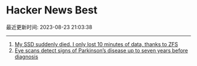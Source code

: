 # Hacker News Best

最近更新时间: 2023-08-23 21:03:38

--- 
1. [My SSD suddenly died. I only lost 10 minutes of data, thanks to ZFS](https://mastodon.social/@chromakode/110936177254839251) 
2. [Eye scans detect signs of Parkinson’s disease up to seven years before diagnosis](https://www.moorfields.nhs.uk/news/eye-scans-detect-signs-parkinson-s-disease-seven-years-diagnosis) 
